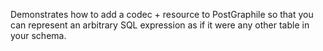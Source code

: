 Demonstrates how to add a codec + resource to PostGraphile so that you can
represent an arbitrary SQL expression as if it were any other table in your
schema.
